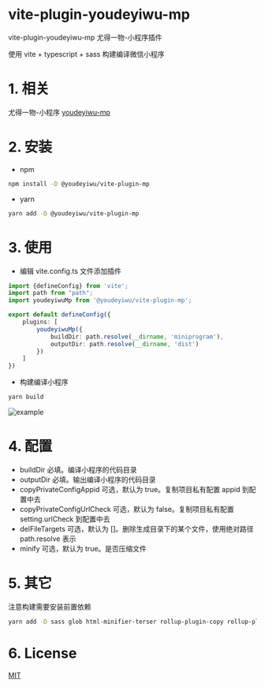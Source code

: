 # vite-plugin-youdeyiwu-mp

vite-plugin-youdeyiwu-mp 尤得一物-小程序插件

使用 vite + typescript + sass 构建编译微信小程序

# 1. 相关

尤得一物-小程序 [youdeyiwu-mp](https://github.com/dafengzhen/youdeyiwu-mp)

# 2. 安装

- npm

```bash
npm install -D @youdeyiwu/vite-plugin-mp
```

- yarn

```bash
yarn add -D @youdeyiwu/vite-plugin-mp
```

# 3. 使用

- 编辑 vite.config.ts 文件添加插件

```typescript
import {defineConfig} from 'vite';
import path from "path";
import youdeyiwuMp from '@youdeyiwu/vite-plugin-mp';

export default defineConfig({
    plugins: [
        youdeyiwuMp({
            buildDir: path.resolve(__dirname, 'miniprogram'),
            outputDir: path.resolve(__dirname, 'dist')
        })
    ]
})
```

- 构建编译小程序

```bash
yarn build
```

![example](https://s1.ax1x.com/2023/02/04/pSyrhAU.png "example")

# 4. 配置

- buildDir 必填。编译小程序的代码目录
- outputDir 必填。输出编译小程序的代码目录
- copyPrivateConfigAppid 可选，默认为 true。复制项目私有配置 appid 到配置中去
- copyPrivateConfigUrlCheck 可选，默认为 false。复制项目私有配置 setting.urlCheck 到配置中去
- delFileTargets 可选，默认为 []。删除生成目录下的某个文件，使用绝对路径 path.resolve 表示
- minify 可选，默认为 true。是否压缩文件

# 5. 其它

注意构建需要安装前置依赖

```bash
yarn add -D sass glob html-minifier-terser rollup-plugin-copy rollup-plugin-delete
```

# 6. License

[MIT](https://opensource.org/licenses/MIT)

